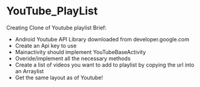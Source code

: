 # YouTube_PlayList
Creating Clone of Youtube playlist
Brief:
* Android Youtube API Library downloaded from developer.google.com
* Create an Api key to use
* Mainactivity should implement YouTubeBaseActivity
* Overide/implement all the necessary methods
* Create a list of videos you want to add to playlist by copying the url into an Arraylist
* Get the same layout as of Youtube!

